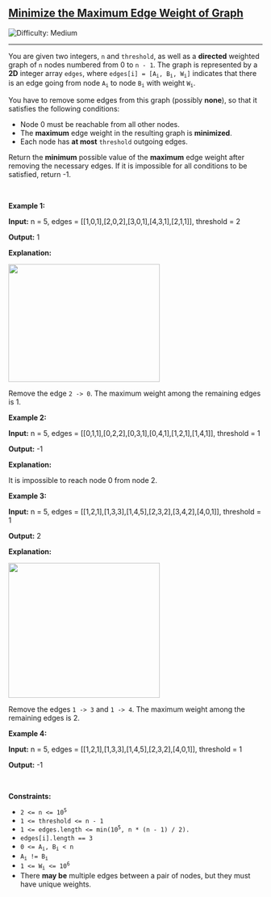 <h2><a href="https://leetcode.com/problems/minimize-the-maximum-edge-weight-of-graph">Minimize the Maximum Edge Weight of Graph</a></h2> <img src='https://img.shields.io/badge/Difficulty-Medium-orange' alt='Difficulty: Medium' /><hr><p>You are given two integers, <code>n</code> and <code>threshold</code>, as well as a <strong>directed</strong> weighted graph of <code>n</code> nodes numbered from 0 to <code>n - 1</code>. The graph is represented by a <strong>2D</strong> integer array <code>edges</code>, where <code>edges[i] = [A<sub>i</sub>, B<sub>i</sub>, W<sub>i</sub>]</code> indicates that there is an edge going from node <code>A<sub>i</sub></code> to node <code>B<sub>i</sub></code> with weight <code>W<sub>i</sub></code>.</p>

<p>You have to remove some edges from this graph (possibly <strong>none</strong>), so that it satisfies the following conditions:</p>

<ul>
	<li>Node 0 must be reachable from all other nodes.</li>
	<li>The <strong>maximum</strong> edge weight in the resulting graph is <strong>minimized</strong>.</li>
	<li>Each node has <strong>at most</strong> <code>threshold</code> outgoing edges.</li>
</ul>

<p>Return the <strong>minimum</strong> possible value of the <strong>maximum</strong> edge weight after removing the necessary edges. If it is impossible for all conditions to be satisfied, return -1.</p>

<p>&nbsp;</p>
<p><strong class="example">Example 1:</strong></p>

<div class="example-block">
<p><strong>Input:</strong> <span class="example-io">n = 5, edges = [[1,0,1],[2,0,2],[3,0,1],[4,3,1],[2,1,1]], threshold = 2</span></p>

<p><strong>Output:</strong> <span class="example-io">1</span></p>

<p><strong>Explanation:</strong></p>

<p><img alt="" src="https://assets.leetcode.com/uploads/2024/12/09/s-1.png" style="width: 300px; height: 233px;" /></p>

<p>Remove the edge <code>2 -&gt; 0</code>. The maximum weight among the remaining edges is 1.</p>
</div>

<p><strong class="example">Example 2:</strong></p>

<div class="example-block">
<p><strong>Input:</strong> <span class="example-io">n = 5, edges = [[0,1,1],[0,2,2],[0,3,1],[0,4,1],[1,2,1],[1,4,1]], threshold = 1</span></p>

<p><strong>Output:</strong> <span class="example-io">-1</span></p>

<p><strong>Explanation:</strong>&nbsp;</p>

<p>It is impossible to reach node 0 from node 2.</p>
</div>

<p><strong class="example">Example 3:</strong></p>

<div class="example-block">
<p><strong>Input:</strong> <span class="example-io">n = 5, edges = [[1,2,1],[1,3,3],[1,4,5],[2,3,2],[3,4,2],[4,0,1]], threshold = 1</span></p>

<p><strong>Output:</strong> <span class="example-io">2</span></p>

<p><strong>Explanation:</strong>&nbsp;</p>

<p><img alt="" src="https://assets.leetcode.com/uploads/2024/12/09/s2-1.png" style="width: 300px; height: 267px;" /></p>

<p>Remove the edges <code>1 -&gt; 3</code> and <code>1 -&gt; 4</code>. The maximum weight among the remaining edges is 2.</p>
</div>

<p><strong class="example">Example 4:</strong></p>

<div class="example-block">
<p><strong>Input:</strong> <span class="example-io">n = 5, edges = [[1,2,1],[1,3,3],[1,4,5],[2,3,2],[4,0,1]], threshold = 1</span></p>

<p><strong>Output:</strong> <span class="example-io">-1</span></p>
</div>

<p>&nbsp;</p>
<p><strong>Constraints:</strong></p>

<ul>
	<li><code>2 &lt;= n &lt;= 10<sup>5</sup></code></li>
	<li><code>1 &lt;= threshold &lt;= n - 1</code></li>
	<li><code>1 &lt;= edges.length &lt;= min(10<sup>5</sup>, n * (n - 1) / 2).</code></li>
	<li><code>edges[i].length == 3</code></li>
	<li><code>0 &lt;= A<sub>i</sub>, B<sub>i</sub> &lt; n</code></li>
	<li><code>A<sub>i</sub> != B<sub>i</sub></code></li>
	<li><code>1 &lt;= W<sub>i</sub> &lt;= 10<sup>6</sup></code></li>
	<li>There <strong>may be</strong> multiple edges between a pair of nodes, but they must have unique weights.</li>
</ul>
